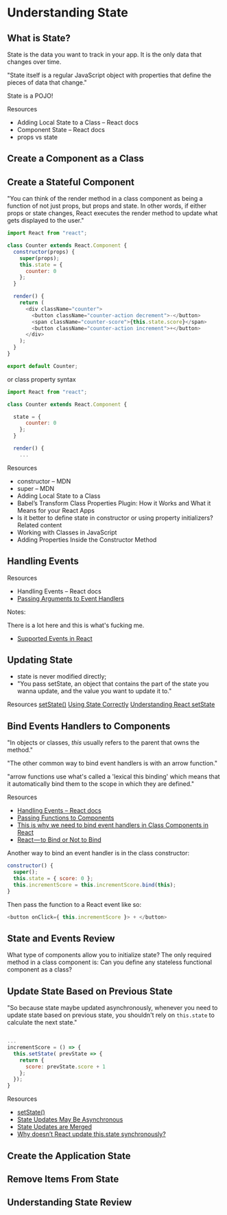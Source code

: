 # Understanding State

## What is State?

State is the data you want to track in your app. It is the only data that changes over time.

"State itself is a regular JavaScript object with properties that define the pieces of data that change."

State is a POJO!

Resources

- Adding Local State to a Class – React docs
- Component State – React docs
- props vs state

## Create a Component as a Class

## Create a Stateful Component

"You can think of the render method in a class component as being a function of not just props, but props and state. In other words, if either props or state changes, React executes the render method to update what gets displayed to the user."

```JavaScript
import React from "react";

class Counter extends React.Component {
  constructor(props) {
    super(props);
    this.state = {
      counter: 0
    };
  }

  render() {
    return (
      <div className="counter">
        <button className="counter-action decrement">-</button>
        <span className="counter-score">{this.state.score}</span>
        <button className="counter-action increment">+</button>
      </div>
    );
  }
}

export default Counter;
```

or class property syntax

```JavaScript
import React from "react";

class Counter extends React.Component {

  state = {
      counter: 0
    };
  }

  render() {
    ...
```

Resources

- constructor – MDN
- super – MDN
- Adding Local State to a Class
- Babel’s Transform Class Properties Plugin: How it Works and What it Means for your React Apps
- Is it better to define state in constructor or using property initializers?
  Related content
- Working with Classes in JavaScript
- Adding Properties Inside the Constructor Method

## Handling Events

Resources

- Handling Events – React docs
- [Passing Arguments to Event Handlers](https://reactjs.org/docs/handling-events.html#passing-arguments-to-event-handlers)

Notes:

There is a lot here and this is what's fucking me.

- [Supported Events in React](https://reactjs.org/docs/events.html#supported-events)

## Updating State

- state is never modified directly;
- "You pass setState, an object that contains the part of the state you wanna update, and the value you want to update it to."

Resources
[setState()](https://reactjs.org/docs/react-component.html#setstate)
[Using State Correctly](https://reactjs.org/docs/state-and-lifecycle.html#using-state-correctly)
[Understanding React setState](https://css-tricks.com/understanding-react-setstate/)

## Bind Events Handlers to Components

"In objects or classes, _this_ usually refers to the parent that owns the method."

"The other common way to bind event handlers is with an arrow function."

"arrow functions use what's called a 'lexical this binding' which means that it automatically bind them to the scope in which they are defined."

Resources

- [Handling Events – React docs](https://reactjs.org/docs/handling-events.html)
- [Passing Functions to Components](https://reactjs.org/docs/faq-functions.html)
- [This is why we need to bind event handlers in Class Components in React](https://medium.freecodecamp.org/this-is-why-we-need-to-bind-event-handlers-in-class-components-in-react-f7ea1a6f93eb)
- [React — to Bind or Not to Bind](https://medium.com/shoutem/react-to-bind-or-not-to-bind-7bf58327e22a)

Another way to bind an event handler is in the class constructor:

```JavaScript
constructor() {
  super();
  this.state = { score: 0 };
  this.incrementScore = this.incrementScore.bind(this);
}
```

Then pass the function to a React event like so:

```JavaScript
<button onClick={ this.incrementScore }> + </button>
```

## State and Events Review

What type of components allow you to initialize state?
The only required method in a class component is:
Can you define any stateless functional component as a class?

## Update State Based on Previous State

"So because state maybe updated asynchronously, whenever you need to update state based on previous state, you shouldn't rely on `this.state` to calculate the next state."

```JavaScript

...
incrementScore = () => {
  this.setState( prevState => {
    return {
      score: prevState.score + 1
    };
  });
}

```

Resources

- [setState()]()
- [State Updates May Be Asynchronous](https://reactjs.org/docs/state-and-lifecycle.html#state-updates-may-be-asynchronous)
- [State Updates are Merged](https://reactjs.org/docs/state-and-lifecycle.html#state-updates-are-merged)
- [Why doesn’t React update this.state synchronously?](https://reactjs.org/docs/faq-state.html#why-doesnt-react-update-thisstate-synchronously)

## Create the Application State

## Remove Items From State

## Understanding State Review
